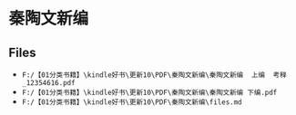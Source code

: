 # 秦陶文新编

## Files

- `F:/【01分类书籍】\kindle好书\更新10\PDF\秦陶文新编\秦陶文新编  上编  考释_12354616.pdf`
- `F:/【01分类书籍】\kindle好书\更新10\PDF\秦陶文新编\秦陶文新编 下编.pdf`
- `F:/【01分类书籍】\kindle好书\更新10\PDF\秦陶文新编\files.md`
